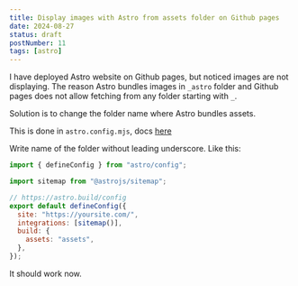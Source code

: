 ```yaml
---
title: Display images with Astro from assets folder on Github pages
date: 2024-08-27
status: draft
postNumber: 11
tags: [astro]
---
```


I have deployed Astro website on Github pages, but noticed images are not displaying. The reason Astro bundles images in `_astro` folder and Github pages does not allow fetching from any folder starting with `_`.

Solution is to change the folder name where Astro bundles assets.

This is done in `astro.config.mjs`, docs [here](https://docs.astro.build/en/reference/configuration-reference/#buildassets)

Write name of the folder without leading underscore. Like this:

```js
import { defineConfig } from "astro/config";

import sitemap from "@astrojs/sitemap";

// https://astro.build/config
export default defineConfig({
  site: "https://yoursite.com/",
  integrations: [sitemap()],
  build: {
    assets: "assets",
  },
});
```

It should work now.
